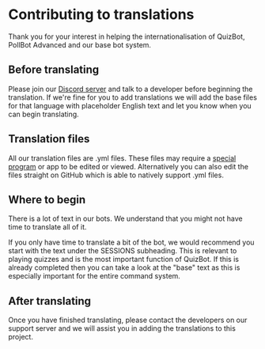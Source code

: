 # Contributing to translations

Thank you for your interest in helping the internationalisation of QuizBot, PollBot Advanced and our base bot system.

## Before translating

Please join our [Discord server](https://www.ihxyz.dev/bots/support) and talk to a developer before beginning the translation. If we're fine for you to add translations we will add the base files for that language with placeholder English text and let you know when you can begin translating.

## Translation files

All our translation files are .yml files. These files may require a [special program](https://code.visualstudio.com/) or app to be edited or viewed. Alternatively you can also edit the files straight on GitHub which is able to natively support .yml files.

## Where to begin

There is a lot of text in our bots. We understand that you might not have time to translate all of it.

If you only have time to translate a bit of the bot, we would recommend you start with the text under the SESSIONS subheading. This is relevant to playing quizzes and is the most important function of QuizBot. If this is already completed then you can take a look at the "base" text as this is especially important for the entire command system.

## After translating

Once you have finished translating, please contact the developers on our support server and we will assist you in adding the translations to this project.
